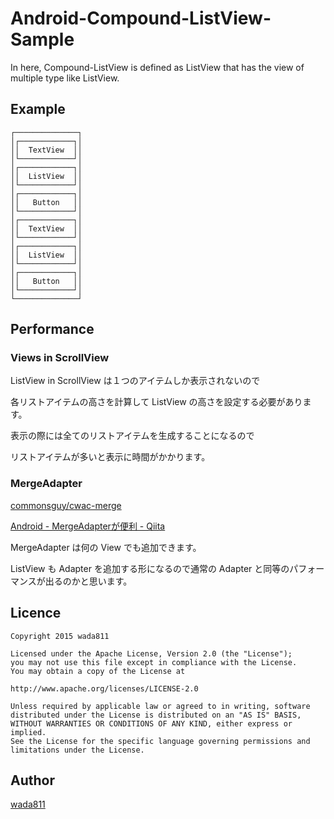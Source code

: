 Android-Compound-ListView-Sample
====

In here, Compound-ListView is defined as ListView that has the view of multiple type like ListView.

## Example
```
┌──────────────┐
│┌────────────┐│
││  TextView  ││
│└────────────┘│
│┌────────────┐│
││  ListView  ││
│└────────────┘│
│┌────────────┐│
││   Button   ││
│└────────────┘│
│┌────────────┐│
││  TextView  ││
│└────────────┘│
│┌────────────┐│
││  ListView  ││
│└────────────┘│
│┌────────────┐│
││   Button   ││
│└────────────┘│
└──────────────┘
```

## Performance

### Views in ScrollView
ListView in ScrollView は１つのアイテムしか表示されないので

各リストアイテムの高さを計算して ListView の高さを設定する必要があります。

表示の際には全てのリストアイテムを生成することになるので

リストアイテムが多いと表示に時間がかかります。

### MergeAdapter

[commonsguy/cwac-merge](https://github.com/commonsguy/cwac-merge)

[Android - MergeAdapterが便利 - Qiita](http://qiita.com/yyaammaa/items/d31dc8f67da87ca36574)

MergeAdapter は何の View でも追加できます。

ListView も Adapter を追加する形になるので通常の Adapter と同等のパフォーマンスが出るのかと思います。

## Licence

    Copyright 2015 wada811

    Licensed under the Apache License, Version 2.0 (the "License");
    you may not use this file except in compliance with the License.
    You may obtain a copy of the License at

    http://www.apache.org/licenses/LICENSE-2.0

    Unless required by applicable law or agreed to in writing, software
    distributed under the License is distributed on an "AS IS" BASIS,
    WITHOUT WARRANTIES OR CONDITIONS OF ANY KIND, either express or implied.
    See the License for the specific language governing permissions and
    limitations under the License.

## Author

[wada811](https://github.com/wada811)
